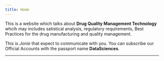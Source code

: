 ```yaml
---
title: Home
---
```


This is a website which talks about __Drug Quality Management Technology__ whcih may includes satistical analysis, regulatory requirements, Best Practices for the drug manufacturing and quality management.

This is _Jonie_ that expect to communicate with you. You can subscribe our Official Accounts with the passport name **DataSciences**.

---